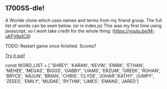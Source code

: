 ## 1700SS-dle!
A Worlde clone which uses names and terms from my friend group.
The full list of words can be seen below. (or in index.js) 
This was my first time using javascript, so I wont take credit for the whole thing: (https://youtu.be/M-uKFV8a1C8)

TODO: Restart game once finished. Scores?

[Try it out!](https://shreywy.github.io/1700SS-dle/)



const WORD_LIST = [ 'SHREY', 'KARAN', 'KEVIN', 'ENRIK', 
                    'ETHAN', 'MEHEE', 'MEGAS', 'BIGGS',
                    'GABBY', 'LIAMS', 'ERZUM', 'GREEK',
                    'ROHAN', 'BRYCE', 'ARJUN', 'BRIAN',
                    'CHRIS', 'CLYDE', 'JOHAR','KATHY', 
                    'JUMPY', 'ZEEES', 'EMILY', 'MUDAE', 
                    'RYTHM', 'LIMES', 'EMANS', 'JARED']
